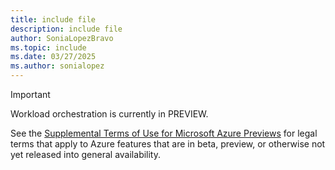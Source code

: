 ```yaml
---
title: include file
description: include file
author: SoniaLopezBravo
ms.topic: include
ms.date: 03/27/2025
ms.author: sonialopez
---
```


> [!IMPORTANT]
> Workload orchestration is currently in PREVIEW.
>
> See the [Supplemental Terms of Use for Microsoft Azure Previews](https://azure.microsoft.com/support/legal/preview-supplemental-terms/) for legal terms that apply to Azure features that are in beta, preview, or otherwise not yet released into general availability.